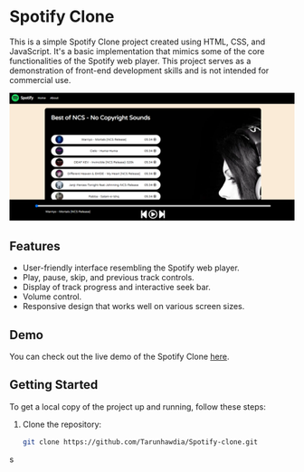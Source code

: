 # Spotify Clone

This is a simple Spotify Clone project created using HTML, CSS, and JavaScript. It's a basic implementation that mimics some of the core functionalities of the Spotify web player. This project serves as a demonstration of front-end development skills and is not intended for commercial use.

![Screenshot](https://github.com/Tarunhawdia/Spotify-clone/blob/main/demo.png)

## Features

- User-friendly interface resembling the Spotify web player.
- Play, pause, skip, and previous track controls.
- Display of track progress and interactive seek bar.
- Volume control.
- Responsive design that works well on various screen sizes.

## Demo

You can check out the live demo of the Spotify Clone [here]().

## Getting Started

To get a local copy of the project up and running, follow these steps:

1. Clone the repository:

   ```bash
   git clone https://github.com/Tarunhawdia/Spotify-clone.git
s
